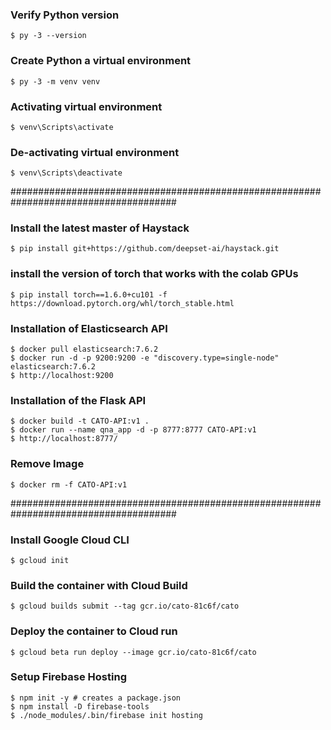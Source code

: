 ### Verify Python version
```
$ py -3 --version
```

### Create Python a virtual environment
```
$ py -3 -m venv venv
```

### Activating virtual environment
```
$ venv\Scripts\activate
```

### De-activating virtual environment
```
$ venv\Scripts\deactivate
```

######################################################################################
### Install the latest master of Haystack
```
$ pip install git+https://github.com/deepset-ai/haystack.git
```

### install the version of torch that works with the colab GPUs
```
$ pip install torch==1.6.0+cu101 -f https://download.pytorch.org/whl/torch_stable.html
```

### Installation of Elasticsearch API
```
$ docker pull elasticsearch:7.6.2
$ docker run -d -p 9200:9200 -e "discovery.type=single-node" elasticsearch:7.6.2
$ http://localhost:9200
```

### Installation of the Flask API
```
$ docker build -t CATO-API:v1 .
$ docker run --name qna_app -d -p 8777:8777 CATO-API:v1
$ http://localhost:8777/
```

### Remove Image
```
$ docker rm -f CATO-API:v1
```

######################################################################################
### Install Google Cloud CLI
```
$ gcloud init
```

### Build the container with Cloud Build
```
$ gcloud builds submit --tag gcr.io/cato-81c6f/cato
```

### Deploy the container to Cloud run
```
$ gcloud beta run deploy --image gcr.io/cato-81c6f/cato
```

### Setup Firebase Hosting
```
$ npm init -y # creates a package.json
$ npm install -D firebase-tools
$ ./node_modules/.bin/firebase init hosting
```